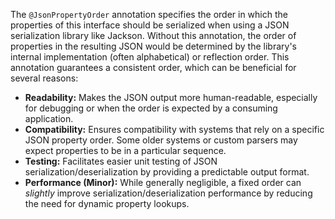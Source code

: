 The `@JsonPropertyOrder` annotation specifies the order in which the properties of this interface should be serialized when using a JSON serialization library like Jackson. Without this annotation, the order of properties in the resulting JSON would be determined by the library's internal implementation (often alphabetical) or reflection order. This annotation guarantees a consistent order, which can be beneficial for several reasons:

*   **Readability:** Makes the JSON output more human-readable, especially for debugging or when the order is expected by a consuming application.
*   **Compatibility:** Ensures compatibility with systems that rely on a specific JSON property order.  Some older systems or custom parsers may expect properties to be in a particular sequence.
*   **Testing:** Facilitates easier unit testing of JSON serialization/deserialization by providing a predictable output format.
*   **Performance (Minor):** While generally negligible, a fixed order can *slightly* improve serialization/deserialization performance by reducing the need for dynamic property lookups.